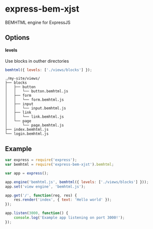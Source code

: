 # express-bem-xjst
BEMHTML engine for ExpressJS

## Options

#### levels

Use blocks in outher directories

```js
bemhtml({ levels: ['./views/blocks'] });
```

```
./my-site/views/
├── blocks
│   ├── button
│   │   └── button.bemhtml.js
│   ├── form
│   │   └── form.bemhtml.js
│   ├── input
│   │   └── input.bemhtml.js
│   ├── link
│   │   └── link.bemhtml.js
│   └── page
│       └── page.bemhtml.js
├── index.bemhtml.js
└── login.bemhtml.js
```

## Example

```js
var express = require('express');
var bemhtml = require('express-bem-xjst').bemhtml;

var app = express();

app.engine('bemhtml.js', bemhtml({ levels: ['./views/blocks'] }));
app.set('view engine', 'bemhtml.js');

app.get('/', function(req, res) {
    res.render('index', { text: 'Hello world' });
});

app.listen(3000, function() {
    console.log('Example app listening on port 3000!');
});
```
